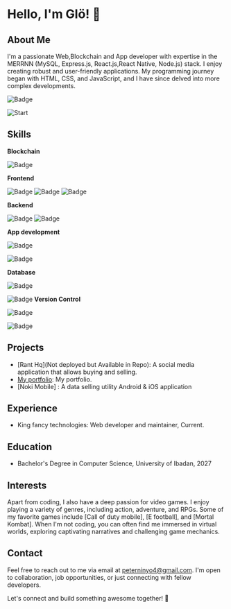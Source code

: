 # Hello, I'm Glö! 👋

## About Me
I'm a passionate Web,Blockchain and App developer with expertise in the MERRNN (MySQL, Express.js, React.js,React Native, Node.js) stack. I enjoy creating robust and user-friendly applications.
My programming journey began with HTML, CSS, and JavaScript, and I have since delved into more complex developments.

![Badge](https://hits.seeyoufarm.com/api/count/incr/badge.svg?url=https%3A%2F%2Fgithub.com%2Fgloriouspete%2Fhit-counter)

![Start](https://github-readme-stats-git-masterrstaa-rickstaa.vercel.app/api?username=gloriouspete&theme=radical)


## Skills
**Blockchain**

 ![Badge](https://img.shields.io/badge/SOLIDITY-ffffff?style=for-the-badge&logo=solidity&logoColor=black)
 
**Frontend** 

![Badge](https://img.shields.io/badge/Css3-1572b6?style=for-the-badge&logo=css3)
![Badge](https://img.shields.io/badge/Javascript-yellow?style=for-the-badge&logo=javascript)
![Badge](https://img.shields.io/badge/ReactJS-202321?style=for-the-badge&logo=react)

**Backend** 

![Badge](https://img.shields.io/badge/NodeJS-white?style=for-the-badge&logo=nodedotjs)
![Badge](https://img.shields.io/badge/ExpressJS-black?style=for-the-badge&logo=express)

**App development**

![Badge](https://img.shields.io/badge/REACT_NATIVE-20232a?style=for-the-badge&logo=react)

![Badge](https://img.shields.io/badge/Expo-white?style=for-the-badge&logo=expo&logoColor=black)

**Database**

![Badge](https://img.shields.io/badge/MySQL-005c84?style=for-the-badge&logo=mysql)

![Badge](https://img.shields.io/badge/Mongo_DB-4ea94b?style=for-the-badge&logo=mongodb&logoColor=white)
**Version Control**

![Badge](https://img.shields.io/badge/GIT-red?style=for-the-badge&logo=git)

![Badge](https://img.shields.io/badge/GITHUB-black?style=for-the-badge&logo=github)


## Projects
- [Rant Hq](Not deployed but Available in Repo): A social media application that allows buying and selling.
- [My portfolio](https://baddestglo.vercel.app): My portfolio.
- [Noki Mobile] : A data selling utility Android & iOS application

## Experience
- King fancy technologies: Web developer and maintainer, Current.


## Education
- Bachelor's Degree in Computer Science, University of Ibadan, 2027

## Interests
Apart from coding, I also have a deep passion for video games. I enjoy playing a variety of genres, including action, adventure, and RPGs. Some of my favorite games include [Call of duty mobile], [E football], and [Mortal Kombat]. When I'm not coding, you can often find me immersed in virtual worlds, exploring captivating narratives and challenging game mechanics.

## Contact
Feel free to reach out to me via email at peterninyo4@gmail.com. I'm open to collaboration, job opportunities, or just connecting with fellow developers.

Let's connect and build something awesome together! 🚀
